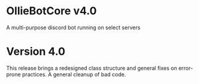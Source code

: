# OllieBotCore v4.0
A multi-purpose discord bot running on select servers

# Version 4.0
This release brings a redesigned class structure and general fixes on error-prone practices. A general cleanup of bad code.
